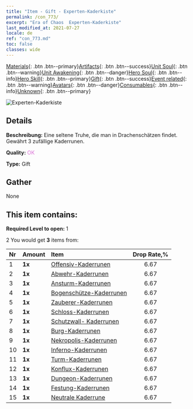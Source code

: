```yaml
---
title: "Item - Gift - Experten-Kaderkiste"
permalink: /con_773/
excerpt: "Era of Chaos  Experten-Kaderkiste"
last_modified_at: 2021-07-27
locale: de
ref: "con_773.md"
toc: false
classes: wide
---
```

 [Materials](/ItemsDE/){: .btn .btn--primary}[Artifacts](/ItemsDE/Artifacts/){: .btn .btn--success}[Unit Soul](/ItemsDE/UnitSoul/){: .btn .btn--warning}[Unit Awakening](/ItemsDE/UnitAwakening/){: .btn .btn--danger}[Hero Soul](/ItemsDE/HeroSoul/){: .btn .btn--info}[Hero Skill](/ItemsDE/HeroSkill/){: .btn .btn--primary}[Gift](/ItemsDE/Gift/){: .btn .btn--success}[Event related](/ItemsDE/Events/){: .btn .btn--warning}[Avatars](/ItemsDE/Avatars/){: .btn .btn--danger}[Consumables](/ItemsDE/Consumables/){: .btn .btn--info}[Unknown](/ItemsDE/Unknown/){: .btn .btn--primary}

 ![Experten-Kaderkiste](/images/t/i_tujianhezi3.png)

## Details
 **Beschreibung:** Eine seltene Truhe, die man in Drachenschätzen findet. Gewährt 3 zufällige Kaderrunen.

 **Quality:** <span style="color: #DA70D6">OK</span>

 **Type:** Gift

## Gather

  None

## This item contains:

 **Required Level to open:** 1

 2 You would get **3** items  from:

  | Nr | Amount |     Item    | Drop Rate,% |
  |:---|:-------|:------------|:---------:|
  | 1 |  **1x** | [Offensiv-Kaderrunen](/ItemsDE/con_734/) | 6.67 | 
  | 2 |  **1x** | [Abwehr-Kaderrunen](/ItemsDE/con_739/) | 6.67 | 
  | 3 |  **1x** | [Ansturm-Kaderrunen](/ItemsDE/con_741/) | 6.67 | 
  | 4 |  **1x** | [Bogenschütze-Kaderrunen](/ItemsDE/con_742/) | 6.67 | 
  | 5 |  **1x** | [Zauberer-Kaderrunen](/ItemsDE/con_746/) | 6.67 | 
  | 6 |  **1x** | [Schloss-Kaderrunen](/ItemsDE/con_752/) | 6.67 | 
  | 7 |  **1x** | [Schutzwall- Kaderrunen](/ItemsDE/con_753/) | 6.67 | 
  | 8 |  **1x** | [Burg-Kaderrunen](/ItemsDE/con_754/) | 6.67 | 
  | 9 |  **1x** | [Nekropolis-Kaderrunen](/ItemsDE/con_755/) | 6.67 | 
  | 10 |  **1x** | [Inferno-Kaderrunen](/ItemsDE/con_777/) | 6.67 | 
  | 11 |  **1x** | [Turm-Kaderrunen](/ItemsDE/con_785/) | 6.67 | 
  | 12 |  **1x** | [Konflux-Kaderrunen](/ItemsDE/con_791/) | 6.67 | 
  | 13 |  **1x** | [Dungeon-Kaderrunen](/ItemsDE/con_792/) | 6.67 | 
  | 14 |  **1x** | [Festung-Kaderrunen](/ItemsDE/con_818/) | 6.67 | 
  | 15 |  **1x** | [Neutrale Kaderrune](/ItemsDE/con_869/) | 6.67 | 
